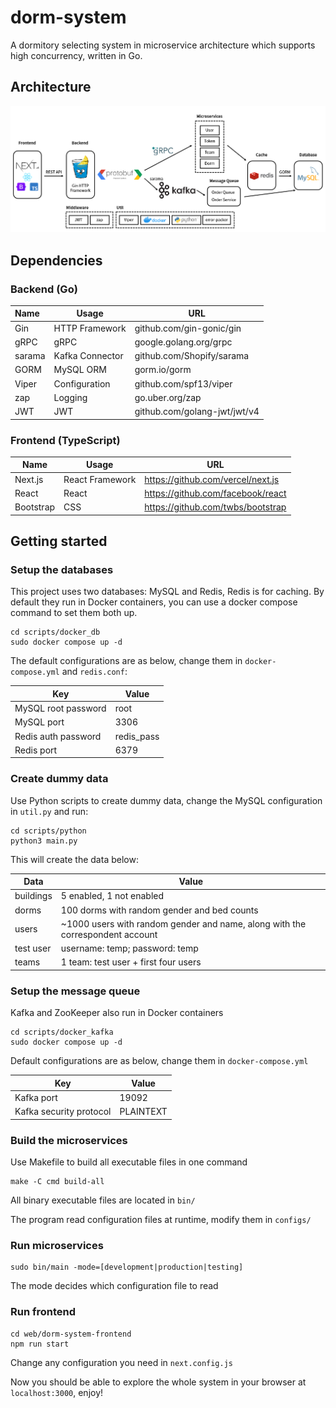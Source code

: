 # dorm-system

A dormitory selecting system in microservice architecture which supports high concurrency, written in Go.

## Architecture

![architecture](./assets/img/architecture.png)

## Dependencies

### Backend (Go)

| Name   | Usage           | URL                          |
| :----- | --------------- | ---------------------------- |
| Gin    | HTTP Framework  | github.com/gin-gonic/gin     |
| gRPC   | gRPC            | google.golang.org/grpc       |
| sarama | Kafka Connector | github.com/Shopify/sarama    |
| GORM   | MySQL ORM       | gorm.io/gorm                 |
| Viper  | Configuration   | github.com/spf13/viper       |
| zap    | Logging         | go.uber.org/zap              |
| JWT    | JWT             | github.com/golang-jwt/jwt/v4 |

### Frontend (TypeScript)

| Name      | Usage           | URL                               |
| --------- | --------------- | --------------------------------- |
| Next.js   | React Framework | <https://github.com/vercel/next.js> |
| React     | React           | <https://github.com/facebook/react> |
| Bootstrap | CSS             | <https://github.com/twbs/bootstrap> |

## Getting started

### Setup the databases

This project uses two databases: MySQL and Redis, Redis is for caching. By default they run in Docker containers, you can use a docker compose command to set them both up.

```shell
cd scripts/docker_db
sudo docker compose up -d
```

 The default configurations are as below, change them in `docker-compose.yml` and `redis.conf`:

| Key                 | Value      |
| ------------------- | ---------- |
| MySQL root password | root       |
| MySQL port          | 3306       |
| Redis auth password | redis_pass |
| Redis port          | 6379       |

### Create dummy data

Use Python scripts to create dummy data, change the MySQL configuration in `util.py` and run:

```shell
cd scripts/python
python3 main.py
```

This will create the data below:

| Data      | Value                                                        |
| --------- | ------------------------------------------------------------ |
| buildings | 5 enabled, 1 not enabled                                     |
| dorms     | 100 dorms with random gender and bed counts                  |
| users     | ~1000 users with random gender and name, along with the correspondent account |
| test user | username: temp; password: temp                               |
| teams     | 1 team: test user + first four users                         |

### Setup the message queue

Kafka and ZooKeeper also run in Docker containers

```shell
cd scripts/docker_kafka
sudo docker compose up -d
```

Default configurations are as below, change them in `docker-compose.yml`

| Key                     | Value     |
| ----------------------- | --------- |
| Kafka port              | 19092     |
| Kafka security protocol | PLAINTEXT |

### Build the microservices

Use Makefile to build all executable files in one command

```shell
make -C cmd build-all
```

All binary executable files are located in `bin/`

The program read configuration files at runtime, modify them in `configs/`

### Run microservices

```shell
sudo bin/main -mode=[development|production|testing]
```

The mode decides which configuration file to read

### Run frontend

```shell
cd web/dorm-system-frontend
npm run start
```

Change any configuration you need in `next.config.js`

Now you should be able to explore the whole system in your browser at `localhost:3000`, enjoy!
